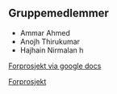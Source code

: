 ## Gruppemedlemmer

- Ammar Ahmed
- Anojh Thirukumar
- Hajhain Nirmalan h


<a href="https://drive.google.com/uc?export=download&id=1yMQV28is2kFLUWvKJxandmlAPWTvWXX-" Download>Forprosjekt via google docs</a>

<a href="https://github.com/Anojhthiru/Tjenesteportal/blob/gh-pages/Forprosjekt%20(1).pdf" download>Forprosjekt</a>
